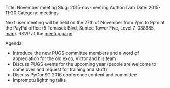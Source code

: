 Title: November meeting
Slug: 2015-nov-meeting
Author: Ivan
Date: 2015-11-20
Category: meetings


Next user meeting will be held on the 27th of November from 7pm to 9pm at the 
PayPal office (5 Temasek Blvd, Suntec Tower Five, Level 7, 038985, [map][1]).
RSVP at the [meetup page][2].


Agenda:

* Introduce the new PUGS committee members and a word of appreciation for the
    old exco, Victor and his team
* Discuss PUGS events for the upcoming year (people are welcome to come over and
    request for training and stuff)
* Discuss PyConSG 2016 conference content and committee
* Impromptu lightning talks


[1]: http://maps.google.com/maps?f=q&hl=en&q=5+Temasek+Blvd%2C+Suntec+Tower+Five%2C+Level+7%2C+038985%2C+sg
[2]: http://www.meetup.com/Singapore-Python-User-Group/events/226392762/
